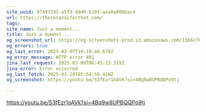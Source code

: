 ```yaml
---
site_uuid: 97497295-a5f3-48d0-b19f-aea8e806bacd
url: https://theresanaiforthat.com/
tags: 
site_name: Just a moment...
title: Just a moment...
og_screenshot_url: https://og-screenshots-prod.s3.amazonaws.com/1366x768/80/false/0db2e89171e3df0788347c4ca9b2b7481bf93c52b9c411e6748cb4e57f9774a4.jpeg
og_errors: true
og_last_error: 2025-03-07T10:19:44.676Z
og_error_message: HTTP error 401
jina_last_request: 2025-03-09T06:45:13.519Z
jina_error: Error occurred
og_last_fetch: 2025-03-24T05:54:50.418Z
og_screenshot: https://youtu.be/S3fEzr1oAVk?si=4Bq9w8UPBQQPo9tj

---
```

https://youtu.be/S3fEzr1oAVk?si=4Bq9w8UPBQQPo9tj
